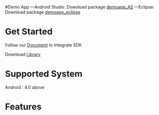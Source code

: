 
#Demo App
—Android Studio: Download package [demoapp_AS](demoapp_AS)
—Eclipse: Download package [demoapp_eclipse](demoapp_eclipse)

# Get Started

Follow our [Document](http://boom.boomvideo.tv/alpha/app/integrationdoc/BoomVideo_Android_IntegrationDoc.pdf) to Integrate SDK

Download [Library](AndroidSDK)

# Supported System
Android : 4.0  above

# Features



